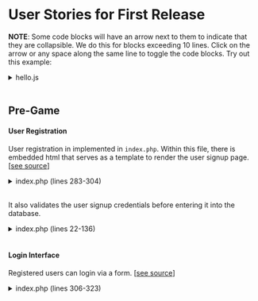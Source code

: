 # **User Stories for First Release**

**NOTE**: Some code blocks will have an arrow next to them to indicate that they are collapsible. We do this for blocks exceeding 10 lines. Click on the arrow or any space along the same line to toggle the code blocks. Try out this example: 

<details>
	<summary>hello.js</summary>

```javascript
var example = "Hello World!"
```
</details>

<br>

## Pre-Game  

 
#### User Registration  

  
User registration in implemented in `index.php`. Within this file, there is embedded html that serves as a template to render the user signup page. [[see source](https://github.com/achou11/swEng-project0/blob/master/index.php)]
	

<details>
	<summary>index.php (lines 283-304)</summary>

```html
<div id = "signupForm" style = "display: none;">
	<form name = "signupForm" method="post" action="index.php#signupForm" autocomplete="off">
		
		<input type="text" id="username" name="username" placeholder="<?php echo $userError; ?>" maxlength="50" value="<?php echo $username ?>" />
		<input type="text" id="email" name="email" placeholder="<?php echo $emailError; ?>" maxlength="40"  value="<?php echo $email ?>"/>
		<input type="password" id="pword" name="pass" placeholder="<?php echo $passError; ?>" maxlength="35" />
		<input type="password" id="pword2" name="pass2" placeholder="<?php echo $passError2; ?>" maxlength="35" />
		<div style = "margin-top: 25px"></div>
		<?php
		if ( isset($errMSG) ) {
			
			?>
			<span class="text-danger"></span> <?php echo $errMSG; ?>
			<?php
		}
		?>

		<input type="submit" name="btn-signup" value="Sign up">
	
	</form>
	<div class = "guest-sign"><a href = "home.html">Play as guest</a></div>
</div>
```  
</details>

<br> 

It also validates the user signup credentials before entering it into the database.

<details>
	<summary>index.php (lines 22-136)</summary>

```php
$userError = "Username";
$emailError = "Email";
$passError = "Password";
$passError2 = "Re-enter Password";
	
if ( isset($_POST['btn-signup']) ) {
	
	// clean user inputs to prevent sql injections
	`
	
	$username = trim($_POST['username']);
	$username = strip_tags($username);
	$username = htmlspecialchars($username);
	
	$email = trim($_POST['email']);
	$email = strip_tags($email);
	$email = htmlspecialchars($email);
	
	$pass = trim($_POST['pass']);
	$pass = strip_tags($pass);
	$pass = htmlspecialchars($pass);
	$pass2 = trim($_POST['pass2']);
	$pass2 = strip_tags($pass2);
	$pass2 = htmlspecialchars($pass2
	);
	
	
	
	
	// basic name validation
	if (empty($username)) {
		$error = true;
		$userError = "Please enter a username";
	} else if (!preg_match("/^[a-zA-Z0-9 ]+$/",$username)) {
		$error = true;
		unset($username);
		$userError = "No special characters";
	}	else {
		// check email exist or not
		$query = "SELECT userName FROM users WHERE userName='$username'";
		$result = mysqli_query($conn, $query);
		$count = mysqli_num_rows($result);
		if($count!=0){
			$error = true;
			unset($username);
			$userError = "Username taken";
		}
	}
	// basic age validation
	
	
	//basic email validation
	if ( !filter_var($email,FILTER_VALIDATE_EMAIL) ) {
		$error = true;
		$emailError = "Enter a valid email.";
	}
	else {
		// check email exist or not
		$query = "SELECT userEmail FROM users WHERE userEmail='$email'";
		$result = mysqli_query($conn, $query);
		$count = mysqli_num_rows($result);
		if($count!=0){
			$error = true;
			unset($email);
			$emailError = "Provided Email is already in use.";
		}
	}
	// password validation
	if (empty($pass)){
		$error = true;
		$passError = "Please enter password.";
	} else if(strlen($pass) < 6) {
		$error = true;
		$passError = "Enter at least 6 characters.";
	}
	
	if ($pass != $pass2){
		$error = true;
		$passError2 = "Password does not match!";
	}
	// password encrypt using SHA256();
	$password = hash('sha256', $pass);
	
	// if there's no error, continue to signup
	if( !$error ) {
		$query = "INSERT INTO users(userName,userEmail,userPass) VALUES('$username','$email','$password')";
		$res = mysqli_query($conn, $query);
		
		
		
		if ($res) {
			$errTyp = "success";
			$errMSG = "Successfully registered, you may login now";
			
		$res=mysqli_query($conn, "SELECT userId, userName, userPass FROM users WHERE (userName='$username')");
		$row=mysqli_fetch_array($res);
			$_SESSION['user'] = $row['userId'];
			header("Location: home.php");
			
		
		} else {
			$errTyp = "danger";
			$errMSG = "Something went wrong, try again later...";
		}
			
	}
}
```
</details>

<br>

#### Login Interface

Registered users can login via a form. [[see source](https://github.com/achou11/swEng-project0/blob/master/index.php)]

<details>
	<summary>index.php (lines 306-323)</summary>
	
```php
<div id = "loginForm" style = "display: none;">
	<!--####################### LOG IN FORM   #######################-->
	<form name = "loginForm" method="post" action="index.php#loginForm" autocomplete="off">
		<input type="text" name="logUser" placeholder="<?php echo $logUserError; ?>" value="<?php echo $logUser ?>" maxlength="40" />
		<input type="password" name="logPass" placeholder="<?php echo $logPassError; ?>" maxlength="15" />
		<div style = "margin-top: 25px"></div>
		<?php
		if ( isset($logErrMSG) ) {
			
			?>
			<span class="text-danger""><?php echo $logErrMSG; ?></span>
  
			<?php
		}
		?>
		<input type="submit" name="btn-login" id="btn-login" value="Log in" />
	</form>
</div>
```

<br>


## Post-Login: Admin  

#### Access to Users and Other Admins Information 

The admin page contains a list of registered users and relevant information about each user, such as their ID, username, email, and number of points. The admin can also remove users at their own discretion. [[see source](https://github.com/achou11/swEng-project0/blob/master/homeadmin.php)]

The following code is written in a `.php` file and uses an html template to render the users list.

<details>
	<summary>homeadmin.php (lines 55-94)</summary>

```php
<div class = "users">
<h3 style = "text-align: center;">Users</h3>
<div id = "table-scroll">
  <table class = "userlog">
    <tr>
      <th>ID</th>
      <th>Username</th>
      <th>Email</th>
      <th>Points</th>
      <th>Remove User</th>
      <th>Promote User</th>
    </tr>
    <?php
      while($usersRow = mysqli_fetch_array($usersQuery)){
      
      $headAdminPromote="";
      
      if($userRow["userName"] == "ipawds")
      {
  
        $headAdminPromote="<a href='promoteMember.php?id=".$usersRow['userId']."'onclick = \"return confirm('Are you sure you want to promote?')\">Promote</a>";
      }
      else
      {
        $headAdminPromote="-";
      }
          echo
              "<tr>
              <td>" .$usersRow["userId"]. "</td>
              <td>" .$usersRow["userName"]. "</td>
              <td>" .$usersRow["userEmail"]. "</td>
              <td>" .$usersRow["userPoints"]. "</td>
              <td>" ."<a href='deleteMember.php?id=".$usersRow['userId']."' onclick = \"return confirm('Are you sure you want to delete?')\">Delete</a>" . "</td>
              <td>" .$headAdminPromote. "</td>
              </tr>";
      }
    ?>
  </table>
</div>
</div>

```
</details>

<br>

Admins can also see other admins and can see their ID, username, and email by similar means.

<details>
	<summary>homeadmin.php (lines 96-137)</summary>
	
```php
<div class = "admins">
<h3 style = "text-align: center;">Administrators</h3>
<table class = "adminlog">
  <tr>
    <th>ID</th>
    <th>Username</th>
    <th>Email</th>
    <th>Remove User</th>
    <th>Demote User</th>
  </tr>
  <?php
    while($adminsRow = mysqli_fetch_array($adminsQuery)){
    //HEAD ADMIN FUNCTIONS ONLY SHOWN FOR HEAD ADMIN
    
    $headAdminDelete="";
    $headAdminDemote="";
    
    if($userRow["userName"] == "ipawds")
    {
      $headAdminDelete="<a href='deleteMember.php?id=".$adminsRow['userId']."' onclick = \"return confirm('Are you sure you want to delete?')\">Delete</a>";
      $headAdminDemote="<a href='demoteMember.php?id=".$adminsRow['userId']."'onclick = \"return confirm('Are you sure you want to demote?')\">Demote</a>";
    }
    else
    {
      $headAdminDelete="-";
      $headAdminDemote="-";
    }
      
        echo
            "<tr>
            <td>" .$adminsRow["userId"]. "</td>
            <td>" .$adminsRow["userName"]. "</td>
            <td>" .$adminsRow["userEmail"]. "</td>
            <td>".$headAdminDelete."</td>
            <td>".$headAdminDemote."</td>
            </tr>";
    }
  ?>
</table>
</div>
```
</details>

<br>

In order to see the correct information that corresponds to each type of user, the database is queried.

<details>
	<summary>homeadmin.php (lines 1-28)</summary>

```php
<?php
	ob_start();
	session_start();
	require_once 'dbconnect.php';
  	
	// if session is not set this will redirect to login page
	if( !isset($_SESSION['user']) ) {
		header("Location: index.php");
		exit;
	}
	
	// select loggedin users detail
	$res=mysqli_query($conn, "SELECT * FROM users WHERE userId=".$_SESSION['user']);
	$userRow=mysqli_fetch_array($res);
	$userAdmin = $userRow['userAdmin'];
	
	if($userAdmin != 1){
	
	  header("Location: home.php");
	  exit;
	}
	
	
	
	$usersQuery = mysqli_query($conn, "SELECT userId, userName, userEmail, userPoints FROM users WHERE userAdmin = 0");
	$adminsQuery = mysqli_query($conn, "SELECT userId, userName, userEmail FROM users WHERE (userAdmin = 1) AND userID !=".$_SESSION['user']);
	//$usersRow=mysqli_fetch_array($usersQuery);
?>
```
</details>

<br>

#### Uploading Text Files  

Admins have the privilege of uploading a text file containing words that the game can choose from. The file should be newline-separated (`\n`) when uploaded. 

The following code renders the upload feature for the admin page. [[see source](https://github.com/achou11/swEng-project0/blob/master/homeadmin.php)]

```php
<div class = "upload-image">
	<form action="upload.php" method="post" enctype="multipart/form-data">
		  Select file to upload (only JPG, JPEG, PNG & GIF, and txt files are allowed):
		  <input type="file" name="fileToUpload" id="fileToUpload">
		  <input type="submit" value="Upload File" name="submit">
	</form>
</div>
```  
<br>

After the `.txt	` file is uploaded, it is stored into a specific directory that the game references when randomly selecting a word. [[see source](https://github.com/achou11/swEng-project0/blob/master/upload.php)]

<details>
	<summary>upload.php</summary>
	
```php

<?php
$target_dir = "uploads/";
$target_file = $target_dir . basename($_FILES["fileToUpload"]["name"]);
$uploadOk = 1;
$imageFileType = pathinfo($target_file,PATHINFO_EXTENSION);
// Check file size
if ($_FILES["fileToUpload"]["size"] > 500000) {
    echo "Sorry, your file is too large.";
    $uploadOk = 0;
}
// Allow certain file formats
if($imageFileType != "jpg" && $imageFileType != "png" && $imageFileType != "jpeg"
&& $imageFileType != "gif" && $imageFileType != "txt") {
    echo "Sorry, only JPG, JPEG, PNG & GIF, and txt files are allowed.";
    $uploadOk = 0;
}
// Check if $uploadOk is set to 0 by an error
if ($uploadOk == 0) {
    echo "Sorry, your file was not uploaded.";
// if everything is ok, try to upload file
} else {
    if (move_uploaded_file($_FILES["fileToUpload"]["tmp_name"], $target_file)) {
        echo "The file ". basename( $_FILES["fileToUpload"]["name"]). " has been uploaded.";
    } else {
        echo "Sorry, there was an error uploading your file.";
    }
}
?>

<!DOCTYPE html>
<html>
<body>
<form action="homeadmin.php">
    <input type="submit" value="Back" />
</form>
</body>
</html>

```
</details>

<br>

## In-Game: Users and Guests


#### Game Interface

Game interface is implemented in [index.html](https://github.com/achou11/swEng-project0/blob/master/index.html). At the beginning of and during game play, it includes the following components:

* Text input area for user to enter guess. (lines 30-37)

```html
<div id="guess-input">
    Enter guess:

    <input id="user-guess" name="guess" type="text" value="" onkeydown="enterKeyChange()" autofocus>

    <input id="submit-btn" type="submit" onclick="enterGuess()">

</div>
```

* A list of the letters already guessed by the player. (line 26)

```html
<p>Already guessed letters: <span id="already-guessed"></span></p>
```

* Display of word to be guessed, where hidden letters are represented with an underscore character. (line 41)

```html
<p id="show-word"></p>
```

* Display of remaining lives for player. (line 28)

```html
<p id="lives">Number of lives: <span id="num-lives"></span></p>
```

* Area displaying hangman graphics. (lines 20-22)
    
```html
<p class="image-background">
  <img src="uploads/hangman1.png" id="scene" alt="hangman image"/>
</p>
```

* A button to play again or reset the game. (line 43)

```html
<div id="reset">
	<button id="reset-btn" onclick="window.location.reload()">New Game</button>
</div>
```

* For registered users, display of score. (line 18)

```html
<p id="show-score">0</p>
```

<br>

#### Default Graphics

When player begins game, the initial hangman graphic is displayed. As the player incorrectly guesses letters, the hangman graphic is updated to reflect a loss in number of lives. 

This functionality is implemented in [app.js](https://github.com/achou11/swEng-project0/blob/master/app.js). It is specifically located within the `enterGuess` function, when the user's guess is incorrect. The script references the `.png` files located in the `uploads/` directory of the repository.


<details>
	<summary>app.js (lines 151-163)</summary>

```javascript
else if (targetWordList.includes(userGuess) === false) {
    // decrease number of lives by 1
    lives--;
    livesTag.innerHTML = lives;

    // Update the canvas
    // When sceneNumInt exceeds 10, the player has lost
    sceneNumInt += 1;
    sceneNumStr = 'hangman' + sceneNumInt;
    newSource = "uploads/" + sceneNumStr + ".png";
    document.getElementById('scene').src = newSource;

}
```
</details>

<br>

#### Guessing a Letter

The user inputs their guess using their keyboard, and either presses the submit button or the `Enter` key to guess the letter of their choice. The user can clear their guess using the `esc` key or by manually clearing it using the backspace key.

<details>
	<summary>app.js (lines 68-79)</summary>
	
```javascript
// If enter key is pressed, submit guess;
// if esc key is pressed, clear input
function enterKeyChange() {
    var submitButton = document.getElementById('submit-btn');
    if (event.keyCode == 13) {
        submitButton.click();
        document.getElementById('user-guess').value = '';
    } else if (event.keyCode == 27) {
        document.getElementById('user-guess').value = '';
    }

}

```
</details>

<br>


#### Playing the Game

The game interaction and page manipulation is implemented in [app.js](https://github.com/achou11/swEng-project0/blob/master/app.js). The user guesses letters from the alphabet in order to fully guess the word correctly. If the user guesses a letter correctly, the letter will be displayed in the holding place for the word that's being guessed.

<details>
	<summary>app.js (lines 134-151)</summary>
	
```javascript
// Create array containing indices of where guess occurs in letter if it's correct
var indexArray = [];
if (targetWordList.includes(userGuess)) {

    targetWordList.forEach(function(element, index) {
        if (element === userGuess) {
            indexArray.push(index);
        }
    });

    // Replace all occurrences of guessed letter into displayed word and 		redisplay to user
    indexArray.forEach(function(idx) {
        blankWord.splice(idx, 1, targetWordList[idx]);
	});


    showWord.innerHTML = blankWord.join(' ');
 } 
```
</details>

<br>

If the user incorrectly guesses a letter, their lives decrease by 1, and the hangman image will have another body part added to it.


<details>
	<summary>app.js (lines 151-163)</summary>

```javascript
else if (targetWordList.includes(userGuess) === false) {
    // decrease number of lives by 1
    lives--;
    livesTag.innerHTML = lives;

    // Update the canvas
    // When sceneNumInt exceeds 10, the player has lost
    sceneNumInt += 1;
    sceneNumStr = 'hangman' + sceneNumInt;
    newSource = "uploads/" + sceneNumStr + ".png";
    document.getElementById('scene').src = newSource;

}
```
</details>

<br>

After guessing any letter, the list of the letters guessed by the player is updated.

```javascript
alreadyGuessedArray.push(userGuess);
alreadyGuessed.innerHTML = alreadyGuessedArray.join(' ');
```

<br>


#### Winning the Game

If all of the letters in the word are correctly guessed before losing all 10 lives, the user wins the game. This is implemented in `app.js`, lines 165-170.

```javascript
// User correctly guesses all letters in word
if (blankWord.join('') === targetWord) {
    document.getElementById('win-lose').innerHTML = 'Congrats. You won!';
    var newScoreWin = changeScore(true);
    updateUserScore(newScoreWin);
}
```

<br>


#### Losing the Game
If the user runs out of lives before guessing all of the letters in the word, the user loses. This is implemented in `app.js`, lines 172-177.

```javascript
// User runs out of lives
if (lives == 0) {
    document.getElementById('win-lose').innerHTML = 'Game over. The correct answer was ' + targetWord + '.<br/>But hey - at least you got away :)';
    var newScoreLose = changeScore(false);
    updateUserScore(newScoreLose);
}
```

<br>

#### Record Scores

Registered users have a score that is associated to their account. This score changes depending on if the user wins or loses.

If the user wins, the number of points added to their score is the multiplicative product of the number of lives remaining and the length of the word being guessed. If the user loses, their score doesn't change. This portion is implemented in `app.js`, lines 91-99.

```javascript
// Add to score if user wins
// Don't change score if user loses

function changeScore(status) {
    if (status) {
        var scoreValue = lives * targetWord.length;
    } else {
        var scoreValue = 0;
    }
```

<br>

After changing the user's score, the database is updated with the new score for the user. This is implemented in `home.php` and `updateScore.php`.

<details>
	<summary>home.php (lines 35-45)</summary>

```php
<script>
  function updateUserScore(value) {
    var request = new XMLHttpRequest();
    var user_id = "<?php echo $userRow['userId']; ?>";
    request.open("POST", "updateScore.php?q="+value+"&id="+user_id);
    console.log("Request sent!");
    request.send();
}
</script>
```
</details>

<br>

<details>
	<summary>updateScore.php</summary>

```php
<?php
	ob_start();
	session_start();
	require_once 'dbconnect.php';
	
  // sql to promote a record
  $value = (int)$_GET['q'];
  $sql = "UPDATE users SET userPoints = userPoints + '".$value."' WHERE userId='".$_GET['id']."'";
  if ($conn->query($sql) === TRUE) {
     header("Location: homeadmin.php");
  } else {
      echo "Error promoting record: " . $conn->error;
  }
  $conn->close();
?>
```
</details>

<br>


#### The "New Game" Button

The user presses the "New Game" button under two circumstances: 
 
* The user has won or lost the game, and wishes to play again.
* The user wishes to start a new game during their current game.

This is implemented in `index.html`, line 43.

```html
<div id="reset">
	<button id="reset-btn" onclick="window.location.reload()">New Game</button>
</div>
```

<br>


#### Leaderboard

The leaderboard displays the registered users with the top 10 scores while the game is being played. This is implemented in `home.php`. [[see source](https://github.com/achou11/swEng-project0/blob/master/home.php)] 

<details>
	<summary>home.php (lines 104-130)</summary>

```php
<div class = "leaderboard">
	<div style = "text-align: center; font-size: 30px;">LEADERBOARD</div>

	<table class = "leaders">
	  <tr>
	    <th>Rank</th>
	    <th>Username</th>
	    <th>Score</th>
	  </tr>
	<?php
	  $rank = 1;
	  while($leadersRow = mysqli_fetch_array($leadersQuery)){
	        echo
	            "<tr><td>"
	            .$rank.
	            "</td><td>"
	            .ucfirst(strtolower($leadersRow['userName'])).
	            "</td><td>"
	            .$leadersRow["userPoints"].
	            "</td></tr>";
	        $rank++;
	  }
	?>
	  
	</table>

</div>
```

<br>
